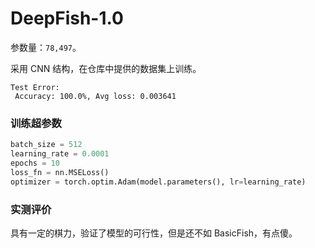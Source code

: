 # DeepFish-1.0

参数量：`78,497`。

采用 CNN 结构，在仓库中提供的数据集上训练。

```
Test Error:
 Accuracy: 100.0%, Avg loss: 0.003641
```

### 训练超参数

```python
batch_size = 512
learning_rate = 0.0001
epochs = 10
loss_fn = nn.MSELoss()
optimizer = torch.optim.Adam(model.parameters(), lr=learning_rate)
```

### 实测评价

具有一定的棋力，验证了模型的可行性，但是还不如 BasicFish，有点傻。
